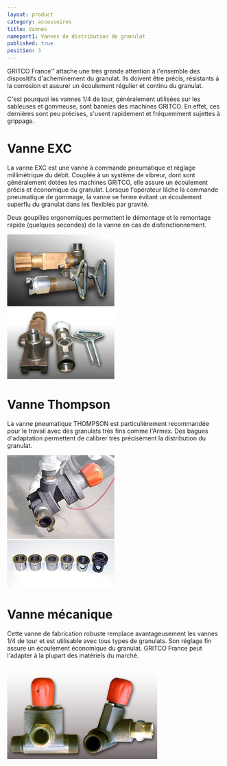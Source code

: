 ```yaml
---
layout: product
category: accessoires
title: Vannes
namepart1: Vannes de distribution de granulat
published: true
position: 3
---
```


<span class="text-brand-2">GRITCO</span> <span class="text-brand-1">France</span><span class="text-brand-2">™</span> attache une très grande attention à l'ensemble des dispositifs d'acheminement du granulat. Ils doivent être précis, résistants à la corrosion et assurer un écoulement régulier et continu du granulat.

C'est pourquoi les vannes 1/4 de tour, généralement utilisées sur les sableuses et gommeuse, sont bannies des machines GRITCO. En effet, ces dernières sont peu précises, s'usent rapidement et fréquemment sujettes à grippage.

# Vanne EXC

La vanne EXC est une vanne à commande pneumatique et réglage millimétrique du débit. Couplée à un système de vibreur, dont sont généralement dotées les machines GRITCO, elle assure un écoulement précis et économique du granulat. Lorsque l'opérateur lâche la commande pneumatique de gommage, la vanne se ferme évitant un écoulement superflu du granulat dans les flexibles par gravité.

Deux goupilles ergonomiques permettent le démontage et le remontage rapide (quelques secondes) de la vanne en cas de disfonctionnement.

<div class="row">
    <div class="col-md-2"></div>
    <div class="col-sm-6  col-md-4  box  text-center">
        <img class="img-responsive  center-block" src="/images/vannes1.jpg"/>
    </div>
    <div class="col-sm-6 col-md-4  box  text-center">
        <img class="img-responsive  center-block" src="/images/vannes2.jpg"/>
    </div>
    <div class="col-md-2"></div>
</div>

# Vanne Thompson

La vanne pneumatique THOMPSON est particulièrement recommandée pour le travail avec des granulats très fins comme l'Armex. Des bagues d'adaptation permettent de calibrer très précisément la distribution du granulat.

<div class="row">
    <div class="col-md-2"></div>
    <div class="col-sm-6  col-md-4  box  text-center">
        <img class="img-responsive  center-block" src="/images/vannes3.jpg"/>
    </div>
    <div class="col-sm-6 col-md-4  box  text-center">
        <img class="img-responsive  center-block" src="/images/vannes4.jpg"/>
    </div>
    <div class="col-md-2"></div>
</div>

# Vanne mécanique

Cette vanne de fabrication robuste remplace avantageusement les vannes 1/4 de tour et est utilisable avec tous types de granulats. Son réglage fin assure un écoulement économique du granulat. GRITCO France peut l'adapter à la plupart des matériels du marché. 

<div class="center-block" style="margin-top: 30px">
    <img class="img-responsive  center-block" src="/images/vannes5.jpg"/>
</div>